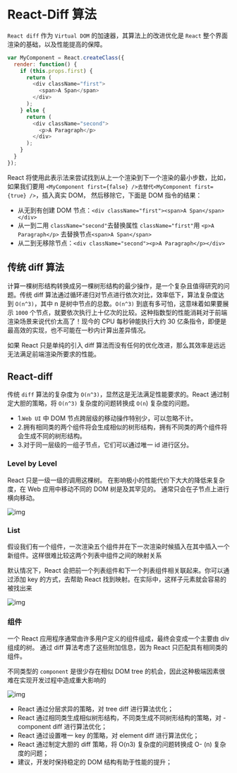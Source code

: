 # React-Diff 算法

`React diff` 作为 `Virtual DOM` 的加速器，其算法上的改进优化是 `React` 整个界面渲染的基础，以及性能提高的保障。

```js
var MyComponent = React.createClass({
  render: function() {
    if (this.props.first) {
      return (
        <div className="first">
          <span>A Span</span>
        </div>
      );
    } else {
      return (
        <div className="second">
          <p>A Paragraph</p>
        </div>
      );
    }
  }
});
```

React 将使用此表示法来尝试找到从上一个渲染到下一个渲染的最小步数，比如，如果我们要用 `<MyComponent first={false} />去替代<MyComponent first={true} />`，插入真实 DOM， 然后移除它，下面是 DOM 指令的结果：

- 从无到有创建 DOM 节点：`<div className="first"><span>A Span</span></div>`
- 从一到二用 `className="second"`去替换属性 `className="first"`用 `<p>A Paragraph</p>` 去替换节点`<span>A Span</span>`
- 从二到无移除节点：`<div className="second"><p>A Paragraph</p></div>`

## 传统 diff 算法

计算一棵树形结构转换成另一棵树形结构的最少操作，是一个复杂且值得研究的问题。传统 diff 算法通过循环递归对节点进行依次对比，效率低下，算法复杂度达到 `O(n^3)`，其中 n 是树中节点的总数。`O(n^3)` 到底有多可怕，这意味着如果要展示 `1000` 个节点，就要依次执行上十亿次的比较。这种指数型的性能消耗对于前端渲染场景来说代价太高了！现今的 CPU 每秒钟能执行大约 30 亿条指令，即便是最高效的实现，也不可能在一秒内计算出差异情况。

如果 React 只是单纯的引入 diff 算法而没有任何的优化改进，那么其效率是远远无法满足前端渲染所要求的性能。

## React-diff

传统 `diff` 算法的复杂度为 `O(n^3)`，显然这是无法满足性能要求的。React 通过制定大胆的策略，将 `O(n^3)` 复杂度的问题转换成 `O(n`) 复杂度的问题。

- 1.`Web UI` 中 DOM 节点跨层级的移动操作特别少，可以忽略不计。
- 2.拥有相同类的两个组件将会生成相似的树形结构，拥有不同类的两个组件将会生成不同的树形结构。
- 3.对于同一层级的一组子节点，它们可以通过唯一 id 进行区分。

### Level by Level

React 只是一级一级的调用这棵树。 在影响极小的性能代价下大大的降低来复杂度，在 Web 应用中移动不同的 DOM 树是及其罕见的。 通常只会在子节点上进行横向移动。

![img](https://pic1.zhimg.com/80/0c08dbb6b1e0745780de4d208ad51d34_hd.png)

### List

假设我们有一个组件，一次渲染五个组件并在下一次渲染时候插入在其中插入一个新组件。这样很难比较这两个列表中组件之间的映射关系

默认情况下，React 会把前一个列表组件和下一个列表组件相关联起来。你可以通过添加 key 的方式，去帮助 React 找到映射。在实际中，这样子元素就会容易的被找出来

![img](https://pic4.zhimg.com/80/c0aa97d996de5e7f1069e97ca3accfeb_hd.png)

### 组件

一个 React 应用程序通常由许多用户定义的组件组成，最终会变成一个主要由 div 组成的树。 通过 diff 算法考虑了这些附加信息，因为 React 只匹配具有相同类的组件。

不同类型的 `component` 是很少存在相似 DOM tree 的机会，因此这种极端因素很难在实现开发过程中造成重大影响的

![img](https://user-gold-cdn.xitu.io/2018/6/30/1644c4b632dbf5c7?imageView2/0/w/1280/h/960/format/webp/ignore-error/1)

- React 通过分层求异的策略，对 tree diff 进行算法优化；
- React 通过相同类生成相似树形结构，不同类生成不同树形结构的策略，对 - component diff 进行算法优化；
- React 通过设置唯一 key 的策略，对 element diff 进行算法优化；
- React 通过制定大胆的 diff 策略，将 O(n3) 复杂度的问题转换成 O- (n) 复杂度的问题；
- 建议，开发时保持稳定的 DOM 结构有助于性能的提升；
